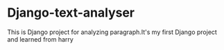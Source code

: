 # Django-text-analyser
This is Django project for analyzing paragraph.It's my first Django project and learned from harry
